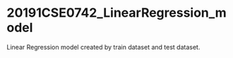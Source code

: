 # 20191CSE0742_LinearRegression_model
Linear Regression model created by train dataset and test dataset.

